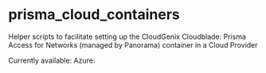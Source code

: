 # prisma_cloud_containers

Helper scripts to facilitate setting up the CloudGenix Cloudblade: Prisma Access for Networks (managed by Panorama) container in a Cloud Provider

Currently available:
Azure: 
